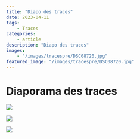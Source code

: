 ```yaml
---
title: "Diapo des traces"
date: 2023-04-11
tags: 
    - Traces
categories:
    - article
description: "Diapo des traces"
images:
    - "/images/tracespre/DSC08720.jpg"
featured_image: "/images/tracespre/DSC08720.jpg"
---
```


# Diaporama des traces

![](/images/tracespre/DSC08720.jpg) 

![](/images/tracespre/DSC09560.jpg) 

![](/images/tracespre/DSC09611.jpg) 
